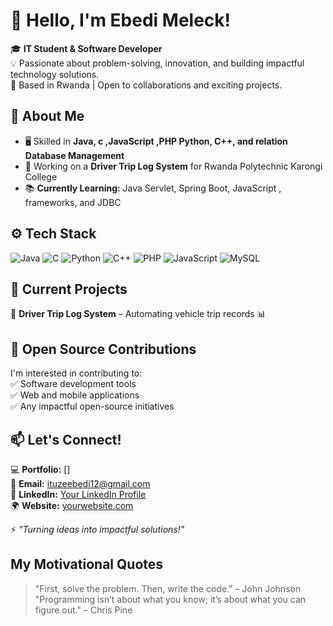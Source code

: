 # 👋 Hello, I'm Ebedi Meleck!  

🎓 **IT Student & Software Developer**  
💡 Passionate about problem-solving, innovation, and building impactful technology solutions.  
📍 Based in Rwanda | Open to collaborations and exciting projects.  

## 🚀 About Me  
- 🖥️ Skilled in **Java, c ,JavaScript ,PHP Python, C++, and relation Database Management**  
- 🔧 Working on a **Driver Trip Log System** for Rwanda Polytechnic Karongi College
- 📚 **Currently Learning:** Java Servlet, Spring Boot, JavaScript , frameworks, and JDBC 

## ⚙️ Tech Stack  

![Java](https://img.shields.io/badge/Java-ED8B00?style=for-the-badge&logo=java&logoColor=white)
![C](https://img.shields.io/badge/C-00599C?style=for-the-badge&logo=c&logoColor=white)
![Python](https://img.shields.io/badge/Python-3776AB?style=for-the-badge&logo=python&logoColor=white)
![C++](https://img.shields.io/badge/C++-00599C?style=for-the-badge&logo=cplusplus&logoColor=white)
![PHP](https://img.shields.io/badge/PHP-777BB4?style=for-the-badge&logo=php&logoColor=white)
![JavaScript](https://img.shields.io/badge/JavaScript-F7DF1E?style=for-the-badge&logo=javascript&logoColor=black)
![MySQL](https://img.shields.io/badge/MySQL-4479A1?style=for-the-badge&logo=mysql&logoColor=white)

## 📌 Current Projects  
🔹 **Driver Trip Log System** – Automating vehicle trip records 📊  

## 🤝 Open Source Contributions  
I'm interested in contributing to:  
✅ Software development tools    
✅ Web and mobile applications  
✅ Any impactful open-source initiatives 

## 📫 Let's Connect!  
💻 **Portfolio:** []  
📧 **Email:** ituzeebedi12@gmail.com  
🔗 **LinkedIn:** [Your LinkedIn Profile](https://www.linkedin.com/in/ituze-agacyo-ebed-meleck-65a13b2b7/)   
🌍 **Website:** [yourwebsite.com](https://yourwebsite.com)  

⚡ *"Turning ideas into impactful solutions!"*  
## My  Motivational Quotes
>  "First, solve the problem. Then, write the code." – John Johnson  <br>
> "Programming isn’t about what you know; it’s about what you can figure out." – Chris Pine


